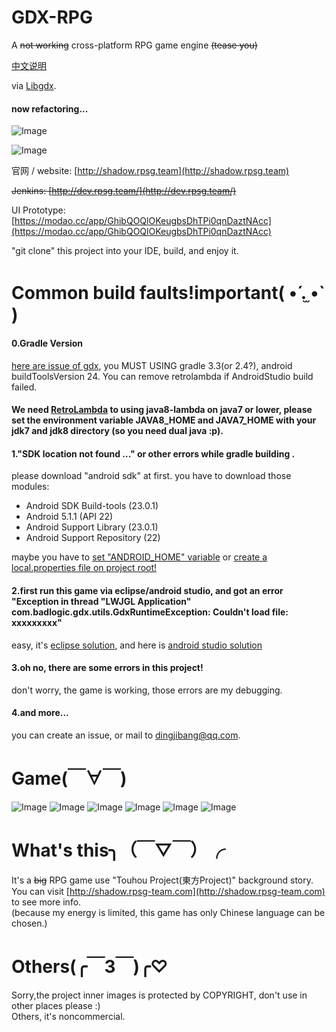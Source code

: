 # GDX-RPG 
A ~~not working~~ cross-platform RPG game engine ~~(tease you)~~

[中文说明](https://github.com/dingjibang/GDX-RPG/blob/master/README_CN.md)

via [Libgdx](https://github.com/libgdx/libgdx).

#### now refactoring...

![Image](https://raw.githubusercontent.com/dingjibang/GDX-LAZY-FONT/master/foobar.png)


![Image](https://raw.githubusercontent.com/dingjibang/GDX-RPG/master/extension/readme.jpg)

官网 / website:  [http://shadow.rpsg.team](http://shadow.rpsg.team)

~~Jenkins: [http://dev.rpsg.team/](http://dev.rpsg.team/)~~

UI Prototype: [https://modao.cc/app/GhibQOQlOKeugbsDhTPi0qnDaztNAcc](https://modao.cc/app/GhibQOQlOKeugbsDhTPi0qnDaztNAcc)

"git clone" this project into your IDE, build, and enjoy it.

# Common build faults!important( •́ .̫ •̀  )
#### 0.Gradle Version
[here are issue of gdx](https://github.com/libgdx/libgdx/issues/4855), you MUST USING gradle 3.3(or 2.4?), android buildToolsVersion 24. You can remove retrolambda if AndroidStudio build failed.


#### We need [RetroLambda](https://github.com/orfjackal/retrolambda) to using java8-lambda on java7 or lower, please set the environment variable JAVA8_HOME and JAVA7_HOME with your jdk7 and jdk8 directory (so you need dual java :p).
#### 1."SDK location not found ..." or other errors while gradle building .
please download "android sdk" at first. you have to download those modules:
- Android SDK Build-tools (23.0.1)
- Android 5.1.1 (API 22)
- Android Support Library (23.0.1)
- Android Support Repository (22)

maybe you have to [set "ANDROID_HOME" variable](https://www.google.com.hk/#newwindow=1&q=how+to+set+ANDROID_HOME) or [create a local.properties file on project root!](http://stackoverflow.com/questions/23983221/importing-gradle-project-android-error)

#### 2.first run this game via eclipse/android studio, and got an error "Exception in thread "LWJGL Application" com.badlogic.gdx.utils.GdxRuntimeException: Couldn't load file: xxxxxxxxx"
easy, it's [eclipse solution](http://stackoverflow.com/questions/22822767/new-libgdx-setup-receive-file-not-found/22833470#22833470), and here is [android studio  solution](http://stackoverflow.com/questions/24879812/libgdx-project-exception-in-thread-lwjgl-application-couldnt-load-file-erro)

#### 3.oh no, there are some errors in this project!
don't worry, the game is working, those errors are my debugging.

#### 4.and more...
you can create an issue, or mail to dingjibang@qq.com.

# Game(￣∀￣)
![Image](https://raw.githubusercontent.com/dingjibang/GDX-RPG/master/android/assets/share/share.png)
![Image](https://raw.githubusercontent.com/dingjibang/GDX-RPG/master/android/assets/share/1.png)
![Image](https://raw.githubusercontent.com/dingjibang/GDX-RPG/master/android/assets/share/2.png)
![Image](https://raw.githubusercontent.com/dingjibang/GDX-RPG/master/android/assets/share/3.png)
![Image](https://raw.githubusercontent.com/dingjibang/GDX-RPG/master/android/assets/share/4.png)
![Image](https://raw.githubusercontent.com/dingjibang/GDX-RPG/master/android/assets/share/5.png)

# What's this╮（￣▽￣）╭
It's a ~~big~~ RPG game use "Touhou Project(東方Project)" background story.<br/>
You can visit [http://shadow.rpsg-team.com](http://shadow.rpsg-team.com) to see more info.<br/>
(because my energy is limited, this game has only Chinese language can be chosen.)


# Others(╭￣3￣)╭♡ 
Sorry,the project inner images is protected by COPYRIGHT, don't use in other places please :) <br/>
Others, it's noncommercial.

